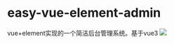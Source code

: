 # easy-vue-element-admin
vue+element实现的一个简洁后台管理系统。基于vue3
![](https://github.com/lihangleo2/easy-vue-element-admin/blob/main/vue-element-admin.gif)
